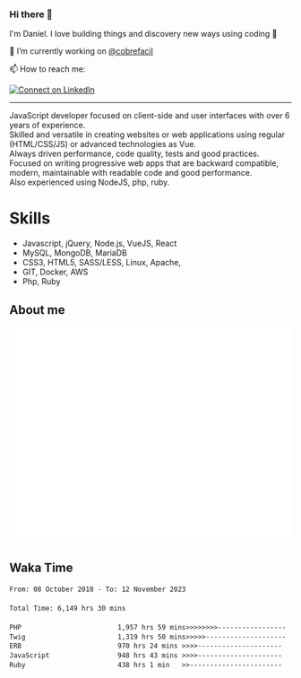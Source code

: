 ### Hi there 👋

I'm Daniel. I love building things and discovery new ways using coding :raised_hands: 

🔭 I’m currently working on [@cobrefacil](https://www.cobrefacil.com.br/)

📫 How to reach me:

[![Connect on LinkedIn](https://img.shields.io/badge/--linkedin?label=LinkedIn&logo=LinkedIn&style=social)](https://www.linkedin.com/in/daniel-cerverizzo/)

---

JavaScript developer focused on client-side and user interfaces with over 6 years of experience.  
Skilled and versatile in creating websites or web applications using regular (HTML/CSS/JS) or advanced technologies as Vue.  
Always driven performance, code quality, tests and good practices.  
 Focused on writing progressive web apps that are backward compatible, modern, maintainable with readable code and good performance.  
Also experienced using NodeJS, php, ruby. 


# Skills

 - Javascript, jQuery, Node.js, VueJS, React
 - MySQL, MongoDB, MariaDB    
 - CSS3, HTML5, SASS/LESS,  Linux, Apache,
 - GIT, Docker, AWS
 - Php, Ruby

## About me

![Metrics](/github-metrics.svg)

## Waka Time

<!--START_SECTION:waka-->

```txt
From: 08 October 2018 - To: 12 November 2023

Total Time: 6,149 hrs 30 mins

PHP                        1,957 hrs 59 mins>>>>>>>>-----------------   31.84 %
Twig                       1,319 hrs 50 mins>>>>>--------------------   21.46 %
ERB                        970 hrs 24 mins >>>>---------------------   15.78 %
JavaScript                 948 hrs 43 mins >>>>---------------------   15.43 %
Ruby                       438 hrs 1 min   >>-----------------------   07.12 %
```

<!--END_SECTION:waka-->


